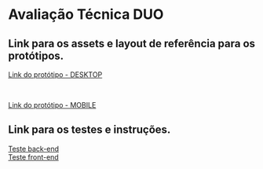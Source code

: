 # Avaliação Técnica DUO
## Link para os assets e layout de referência para os protótipos.

[Link do protótipo - DESKTOP](https://xd.adobe.com/view/dd0af4be-1c65-40c1-aed8-0f1f7c763ba0-8859/)

<br/>

[Link do protótipo - MOBILE](https://xd.adobe.com/view/268c5920-7b07-469d-acb2-4ec5f9497787-73df/)


## Link para os testes e instruções.

[Teste back-end](https://github.com/duo-oficial/avaliacao-tecnica-duo/tree/master/backend)
<br/>
[Teste front-end](https://github.com/duo-oficial/avaliacao-tecnica-duo/tree/master/frontend)
